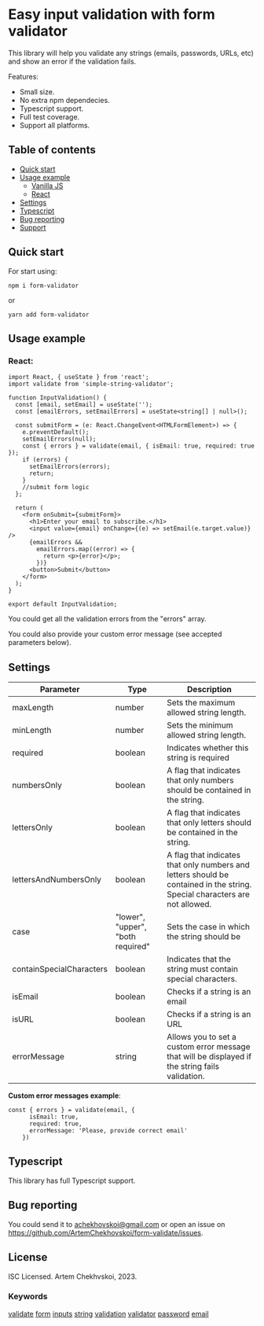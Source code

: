 # Easy input validation with form validator

This library will help you validate any strings (emails, passwords, URLs, etc) and show an error if the validation fails.

Features:

- Small size.
- No extra npm dependecies.
- Typescript support.
- Full test coverage.
- Support all platforms.

## Table of contents

- [Quick start](#quick-start)
- [Usage example](#usage-example)
  - [Vanilla JS](#vanilla-js)
  - [React](#react)
- [Settings](#settings)
- [Typescript](#typescript)
- [Bug reporting](#bug-reporting)
- [Support](#support)

## Quick start

For start using:

```shell
npm i form-validator
```

or

```shell
yarn add form-validator
```

## Usage example

### React:

```shell
import React, { useState } from 'react';
import validate from 'simple-string-validator';

function InputValidation() {
  const [email, setEmail] = useState('');
  const [emailErrors, setEmailErrors] = useState<string[] | null>();

  const submitForm = (e: React.ChangeEvent<HTMLFormElement>) => {
    e.preventDefault();
    setEmailErrors(null);
    const { errors } = validate(email, { isEmail: true, required: true });
    if (errors) {
      setEmailErrors(errors);
      return;
    }
    //submit form logic
  };

  return (
    <form onSubmit={submitForm}>
      <h1>Enter your email to subscribe.</h1>
      <input value={email} onChange={(e) => setEmail(e.target.value)} />
      {emailErrors &&
        emailErrors.map((error) => {
          return <p>{error}</p>;
        })}
      <button>Submit</button>
    </form>
  );
}

export default InputValidation;
```

You could get all the validation errors from the "errors" array.

You could also provide your custom error message (see accepted parameters below).

## Settings

| Parameter                | Type                              | Description                                                                                                                |
| ------------------------ | --------------------------------- | -------------------------------------------------------------------------------------------------------------------------- |
| maxLength                | number                            | Sets the maximum allowed string length.                                                                                    |
| minLength                | number                            | Sets the minimum allowed string length.                                                                                    |
| required                 | boolean                           | Indicates whether this string is required                                                                                  |
| numbersOnly              | boolean                           | A flag that indicates that only numbers should be contained in the string.                                                 |
| lettersOnly              | boolean                           | A flag that indicates that only letters should be contained in the string.                                                 |
| lettersAndNumbersOnly    | boolean                           | A flag that indicates that only numbers and letters should be contained in the string. Special characters are not allowed. |
| case                     | "lower", "upper", "both required" | Sets the case in which the string should be                                                                                |
| containSpecialCharacters | boolean                           | Indicates that the string must contain special characters.                                                                 |
| isEmail                  | boolean                           | Checks if a string is an email                                                                                             |
| isURL                    | boolean                           | Checks if a string is an URL                                                                                               |
| errorMessage             | string                            | Allows you to set a custom error message that will be displayed if the string fails validation.                            |

**Custom error messages example**:

```shell
const { errors } = validate(email, {
      isEmail: true,
      required: true,
      errorMessage: 'Please, provide correct email'
    })
```

## Typescript
This library has full Typescript support.

## Bug reporting
You could send it to achekhovskoi@gmail.com or open an issue on https://github.com/ArtemChekhovskoi/form-validate/issues.

## License
ISC Licensed. Artem Chekhvskoi, 2023.

### Keywords
[validate](https://www.npmjs.com/search?q=keywords:validate) [form](https://www.npmjs.com/search?q=keywords:form) [inputs](https://www.npmjs.com/search?q=keywords:inputs) [string](https://www.npmjs.com/search?q=keywords:string) [validation](https://www.npmjs.com/search?q=keywords:validation) [validator](https://www.npmjs.com/search?q=keywords:validator) [password](https://www.npmjs.com/search?q=keywords:password) [email](https://www.npmjs.com/search?q=keywords:email)
````
